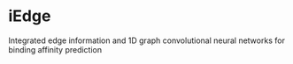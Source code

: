 # iEdge
Integrated edge information and 1D graph convolutional neural networks for binding affinity prediction
